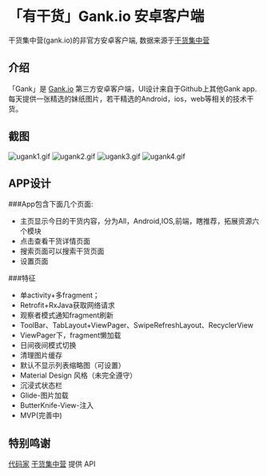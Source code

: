 # 「有干货」Gank.io 安卓客户端
干货集中营(gank.io)的非官方安卓客户端, 数据来源于[干货集中营](http://gank.io/)

## 介绍
「Gank」是 [Gank.io](http://gank.io) 第三方安卓客户端，UI设计来自于Github上其他Gank app.每天提供一张精选的妹纸图片，若干精选的Android，ios，web等相关的技术干货。

## 截图
![ugank1.gif](https://github.com/Developmc/Demo_Gank/blob/master/app/src/main/assets/Gank_1.gif)
![ugank2.gif](https://github.com/Developmc/Demo_Gank/blob/master/app/src/main/assets/Gank_2.gif)
![ugank3.gif](https://github.com/Developmc/Demo_Gank/blob/master/app/src/main/assets/Gank_3.gif)
![ugank4.gif](https://github.com/Developmc/Demo_Gank/blob/master/app/src/main/assets/Gank_4.gif)

## APP设计
###App包含下面几个页面:
* 主页显示今日的干货内容，分为All，Android,IOS,前端，瞎推荐，拓展资源六个模块
* 点击查看干货详情页面
* 搜索页面可以搜索干货页面
* 设置页面

###特征
* 单activity+多fragment；
* Retrofit+RxJava获取网络请求
* 观察者模式通知fragment刷新
* ToolBar、TabLayout+ViewPager、SwipeRefreshLayout、RecyclerView
* ViewPager下，fragment懒加载
* 日间夜间模式切换
* 清理图片缓存
* 默认不显示列表缩略图（可设置）
* Material Design 风格（未完全遵守）
* 沉浸式状态栏
* Glide-图片加载
* ButterKnife-View-注入
* MVP(完善中)

## 特别鸣谢
 [代码家](https://github.com/daimajia)  [干货集中营](http://gank.io/) 提供 API
